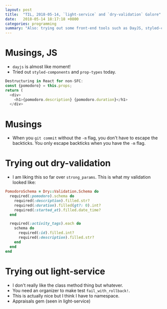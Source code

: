```yaml
---
layout: post
title:  "TIL, 2018-05-14, `light-service` and `dry-validation` Galore"
date:   2018-05-14 18:17:18 +0800
categories: programming
summary: "Also: trying out some front-end tools such as DayJS, styled-components, Redux is nearly there.."
---
```


# Musings, JS

- `dayjs` is almost like moment!
- Tried out `styled-components` and `prop-types` today.

``` js
Destructuring in React for non-SFC:
const {pomodoro} = this.props;
return (
  <div>
    <h1>{pomodoro.description} {pomodoro.duration}</h1>
  </div>
```

# Musings

- When you `git commit` without the `-m` flag, you don't have to escape the backticks. You only escape backticks when you have the `-m` flag.

# Trying out dry-validation

- I am liking this so far over `strong_params`. This is what my validation looked like:

``` ruby
PomodoroSchema = Dry::Validation.Schema do
  required(:pomodoro).schema do
    required(:description).filled.str?
    required(:duration).filled(gt?: 0).int?
    required(:started_at).filled.date_time?
  end

  required(:activity_tags).each do
    schema do
      required(:id).filled.int?
      required(:description).filled.str?
    end
  end
end
```

# Trying out light-service

- I don't really like the class method thing but whatever.
- You need an organizer to make test `fail_with_rollback!`.
- This is actually nice but I think I have to namespace.
- Appraisals gem (seen in light-service)
